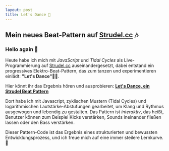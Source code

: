 ```yaml
---
layout: post
title: Let's Dance 💃
---
```


## Mein neues Beat-Pattern auf [Strudel.cc](https://strudel.cc) 🎶

### Hello again 👋

Heute habe ich mich mit *JavaScript* und *Tidal Cycles* als Live-Programmierung auf [Strudel.cc](https://strudel.cc) auseinandergesetzt, dabei entstand ein progressives Elektro-Beat-Pattern, das zum tanzen und experimentieren einlädt: **"Let's Dance"👯‍♀️**. 

Hier könnt ihr das Ergebnis hören und ausprobieren: **[Let's Dance, ein Strudel Beat Pattern](https://strudel.cc/#c2V0Y3BzKDEyNS82MC80KQokOiBzb3VuZCgiYmQqNCIpLmJhbmsoImtvcmdrcnoiKS5nYWluKDEuMikubHBmKDEwMDApLy8ucm9vbSgwLjcpCgokOiBzKCItIGNiIC0gY2IiKS5iYW5rKCJqZDk5MCIpLmdhaW4oMC41KS5wYW4oIjwwLjMgMS45PiIpLmRlbGF5KCI8MC4xNSAwLjk%2BIikuY29sb3IoImdyZWVuIikKJDogcygiaGgqOCwgb2gqMiwgbWlzYyIpLmdhaW4oMC42NSkuYmFuaygidHI4MDgiKS5zcGVlZCgiPDAuODUgMS44PiIpLmxwZig2MDAwKS5jb2xvcigicGluayIpCiQ6IHMoIi0gLSByaW0gLSAtIC0gcmltIC0iKS5iYW5rKCJrb3Jna3I1NSIpLnJvb20oMC43KS5wYW4oIjwwLjMgMC44PiIpLmdhaW4oMC40KS5jb2xvcigiYmx1ZSIpCiQ6IHMoInBlcmMgLSAtIC0gcGVyYyAtIC0gLSIpLmJhbmsoImtvcmdrcjU1IikuZ2FpbigwLjUpLnBhbigiPDAuMyAwLjg%2BIikucm9vbSgiPDAuNyAzLjI%2BIikuY29sb3IoInB1cnBsZSIpCgokOiBzKCJiZCo0IikuYmFuaygidHI2MDYiKS5nYWluKDEuNCkubHBmKDIwMDApLy8ucm9vbSgwLjUpCgoK)**

Dort habe ich mit Javascript, zyklischen Mustern (Tidal Cycles) und logarithmischen Lautstärke-Abstufungen gearbeitet, um Klang und Rythmus ausgewogen und lebendig zu gestalten.
Das Pattern ist *interaktiv*, das heißt, Benutzer können zum Beispiel Kicks verstärken, Sounds ineinander fließen lassen oder den Bass verstärken.

Dieser Pattern-Code ist das Ergebnis eines strukturierten und bewussten Entwicklungsprozess, und ich freue mich auf eine immer steilere Lernkurve. 🩷


